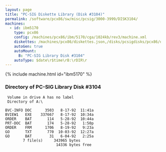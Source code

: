 ```yaml
---
layout: page
title: "PC-SIG Diskette Library (Disk #3104)"
permalink: /software/pcx86/sw/misc/pcsig/3000-3999/DISK3104/
machines:
  - id: ibm5170
    type: pcx86
    config: /machines/pcx86/ibm/5170/cga/1024kb/rev3/machine.xml
    diskettes: /machines/pcx86/diskettes.json,/disks/pcsigdisks/pcx86/diskettes.json
    autoGen: true
    autoMount:
      B: "PC-SIG Library Disk #3104"
    autoType: $date\r$time\rB:\rDIR\r
---
```


{% include machine.html id="ibm5170" %}

### Directory of PC-SIG Library Disk #3104

     Volume in drive A has no label
     Directory of A:\

    BVC-INFO DOC      3503   8-17-92  11:41a
    BVIEW1   EXE    337667   8-17-92  10:34a
    ORDER    BAT       114   5-28-92  10:44a
    PRT-DOC  BAT       174   5-28-92   1:50p
    ORDER    FRM      1706   8-19-92   9:23a
    GO       TXT       770  10-03-92  12:27a
    GO       BAT        31   6-04-92   2:25a
            7 file(s)     343965 bytes
                           14336 bytes free
